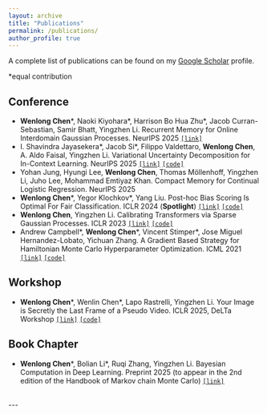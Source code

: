 ```yaml
---
layout: archive
title: "Publications"
permalink: /publications/
author_profile: true
---
```

A complete list of publications can be found on my [Google Scholar](https://scholar.google.com/citations?user=UFIDCfQAAAAJ&hl=en) profile.

\*equal contribution

Conference
-----

* **Wenlong Chen**\*,  Naoki Kiyohara\*, Harrison Bo Hua Zhu\*, Jacob Curran-Sebastian, Samir Bhatt, Yingzhen Li. Recurrent Memory for Online Interdomain Gaussian Processes. NeurIPS 2025 [`[link]`](https://arxiv.org/abs/2502.08736)
* I. Shavindra Jayasekera\*, Jacob Si\*, Filippo Valdettaro, **Wenlong Chen**, A. Aldo Faisal, Yingzhen Li. Variational Uncertainty Decomposition for In-Context Learning. NeurIPS 2025 [`[link]`](https://arxiv.org/abs/2509.02327) [`[code]`](https://github.com/jacobyhsi/VUD)
* Yohan Jung, Hyungi Lee, **Wenlong Chen**, Thomas Möllenhoff, Yingzhen Li, Juho Lee, Mohammad Emtiyaz Khan. Compact Memory for Continual Logistic Regression. NeurIPS 2025
* **Wenlong Chen**\*, Yegor Klochkov\*, Yang Liu. Post-hoc Bias Scoring Is Optimal For Fair Classification. ICLR 2024 (**Spotlight**) [`[link]`](https://arxiv.org/abs/2310.05725) [`[code]`](https://github.com/chenw20/BiasScore)
* **Wenlong Chen**, Yingzhen Li. Calibrating Transformers via Sparse Gaussian Processes. ICLR 2023 [`[link]`](https://arxiv.org/abs/2303.02444) [`[code]`](https://github.com/chenw20/SGPA)
* Andrew Campbell\*, **Wenlong Chen**\*, Vincent Stimper\*, Jose Miguel Hernandez-Lobato, Yichuan Zhang. A Gradient Based Strategy for Hamiltonian Monte Carlo Hyperparameter Optimization. ICML 2021 [`[link]`](https://proceedings.mlr.press/v139/campbell21a.html)  [`[code]`](https://github.com/VincentStimper/hmc-hyperparameter-tuning)

Workshop
-----

* **Wenlong Chen**\*, Wenlin Chen\*, Lapo Rastrelli, Yingzhen Li. Your Image is Secretly the Last Frame of a Pseudo Video. ICLR 2025, DeLTa Workshop [`[link]`](https://arxiv.org/abs/2410.20158) [`[code]`](https://github.com/Wenlin-Chen/pseudo-video-gen)

Book Chapter
-----

* **Wenlong Chen**\*, Bolian Li\*, Ruqi Zhang, Yingzhen Li. Bayesian Computation in Deep Learning. Preprint 2025 (to appear in the 2nd edition of the Handbook of Markov chain Monte Carlo) [`[link]`](https://arxiv.org/abs/2502.18300)


<br>
---
